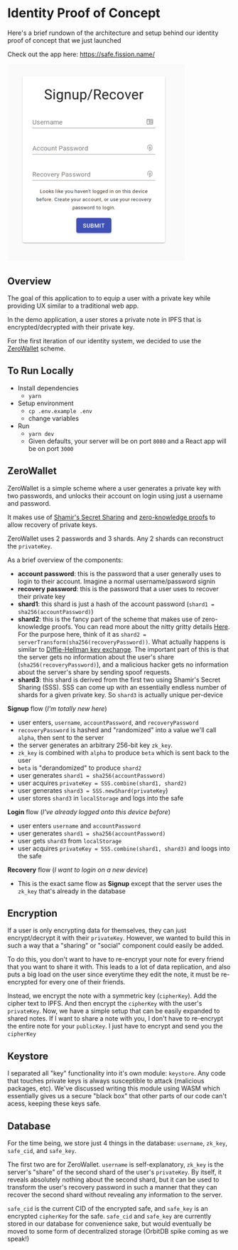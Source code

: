 # Identity Proof of Concept

Here's a brief rundown of the architecture and setup behind our identity proof of concept that we just launched 

Check out the app here: https://safe.fission.name/

<img src="screenshot.png" width="400">

## Overview
The goal of this application to to equip a user with a private key while providing UX similar to a traditional web app. 

In the demo application, a user stores a private note in IPFS that is encrypted/decrypted with their private key.

For the first iteration of our identity system, we decided to use the [ZeroWallet](http://zerowallet.me/) scheme. 

## To Run Locally
- Install dependencies
  - `yarn`
- Setup environment
  - `cp .env.example .env`
  - change variables
- Run
  - `yarn dev`
  - Given defaults, your server will be on port `8080` and a React app will be on port `3000`

## ZeroWallet
ZeroWallet is a simple scheme where a user generates a private key with two passwords, and unlocks their account on login using just a username and password.

It makes use of [Shamir's Secret Sharing](https://en.wikipedia.org/wiki/Shamir%27s_Secret_Sharing) and [zero-knowledge proofs](https://en.wikipedia.org/wiki/Zero-knowledge_proof) to allow recovery of private keys.

ZeroWallet uses 2 passwords and 3 shards. Any 2 shards can reconstruct the `privateKey`.

As a brief overview of the components:
- **account password**: this is the password that a user generally uses to login to their account. Imagine a normal username/password signin
- **recovery password**: this is the password that a user uses to recover their private key
- **shard1**: this shard is just a hash of the account password (`shard1 = sha256(accountPassword)`)
- **shard2**: this is the fancy part of the scheme that makes use of zero-knowledge proofs. You can read more about the nitty gritty details [Here](https://medium.com/@amanladia1/zerowallet-a-zkp-based-wallet-authentication-mechanism-9871dcca0a01). For the purpose here, think of it as `shard2 = serverTransform(sha256(recoveryPassword))`. What actually happens is similar to [Diffie-Hellman key exchange](https://en.wikipedia.org/wiki/Diffie%E2%80%93Hellman_key_exchange). The important part of this is that the server gets no information about the user's share (`sha256(recoveryPassword)`), and a malicious hacker gets no information about the server's share by sending spoof requests.
- **shard3**: this shard is derived from the first two using Shamir's Secret Sharing (SSS). SSS can come up with an essentially endless number of shards for a given private key. So `shard3` is actually unique per-device

**Signup** flow (_I'm totally new here_)
- user enters, `username`, `accountPassword`, and `recoveryPassword`
- `recoveryPassword` is hashed and "randomized" into a value we'll call `alpha`, then sent to the server
- the server generates an arbitrary 256-bit key `zk_key`. 
- `zk_key` is combined with `alpha` to produce `beta` which is sent back to the user
- `beta` is "derandomized" to produce `shard2`
- user generates `shard1 = sha256(accountPassword)`
- user acquires `privateKey = SSS.combine(shard1, shard2)`
- user generates `shard3 = SSS.newShard(privateKey`)
- user stores `shard3` in `localStorage` and logs into the safe

**Login** flow (_I've already logged onto this device before_)
- user enters `username` and `accountPassword`
- user generates `shard1 = sha256(accountPassword)`
- user gets `shard3` from `localStorage`
- user acquires `privateKey = SSS.combine(shard1, shard3)` and loogs into the safe

**Recovery** flow (_I want to login on a new device_)
- This is the exact same flow as **Signup** except that the server uses the `zk_key` that's already in the database

## Encryption
If a user is only encrypting data for themselves, they can just encrypt/decrypt it with their `privateKey`. However, we wanted to build this in such a way that a "sharing" or "social" component could easily be added.

To do this, you don't want to have to re-encrypt your note for every friend that you want to share it with. This leads to a lot of data replication, and also puts a big load on the user since everytime they edit the note, it must be re-encrypted for every one of their friends.

Instead, we encrypt the note with a symmetric key (`cipherKey`). Add the cipher text to IPFS. And then encrypt the `cipherKey` with the user's `privateKey`. Now, we have a simple setup that can be easily expanded to shared notes. If I want to share a note with you, I don't have to re-encrypt the entire note for your `publicKey`. I just have to encrypt and send you the `cipherKey`

## Keystore
I separated all "key" functionality into it's own module: `keystore`. Any code that touches private keys is always susceptible to attack (malicious packages, etc). We've discussed writing this module using WASM which essentially gives us a secure "black box" that other parts of our code can't acess, keeping these keys safe.

## Database
For the time being, we store just 4 things in the database: `username`, `zk_key`, `safe_cid`, and `safe_key`.

The first two are for ZeroWallet. `username` is self-explanatory, `zk_key` is the server's "share" of the second shard of the user's `privateKey`. By itself, it reveals absolutely nothing about the second shard, but it can be used to transform the user's recovery password in such a manner that they can recover the second shard without revealing any information to the server.

`safe_cid` is the current CID of the encrypted safe, and `safe_key` is an encrypted `cipherKey` for the safe. `safe_cid` and `safe_key` are currently stored in our database for convenience sake, but would eventually be moved to some form of decentralized storage (OrbitDB spike coming as we speak!)
